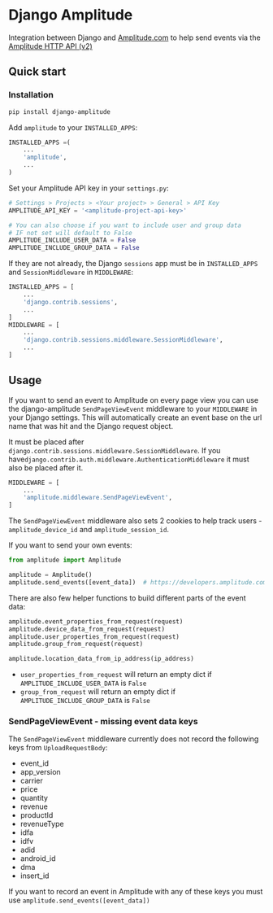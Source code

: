 # Django Amplitude

Integration between Django and [Amplitude.com](https://amplitude.com/) to help send events via the [Amplitude HTTP API (v2)](https://developers.amplitude.com/docs/http-api-v2)


## Quick start

### Installation

```bash
pip install django-amplitude
```

Add `amplitude` to your `INSTALLED_APPS`:

```python
INSTALLED_APPS =(
    ...
    'amplitude',
    ...
)
```

Set your Amplitude API key in your `settings.py`:
```python
# Settings > Projects > <Your project> > General > API Key
AMPLITUDE_API_KEY = '<amplitude-project-api-key>'

# You can also choose if you want to include user and group data
# IF not set will default to False
AMPLITUDE_INCLUDE_USER_DATA = False
AMPLITUDE_INCLUDE_GROUP_DATA = False
```

If they are not already, the Django `sessions` app must be in `INSTALLED_APPS` and `SessionMiddleware` in `MIDDLEWARE`:
```python
INSTALLED_APPS = [
    ...
    'django.contrib.sessions',
    ...
]
MIDDLEWARE = [
    ...
    'django.contrib.sessions.middleware.SessionMiddleware',
    ...
]
```


## Usage

If you want to send an event to Amplitude on every page view you can use the django-amplitude `SendPageViewEvent` middleware to your `MIDDLEWARE` in your Django settings.
This will automatically create an event base on the url name that was hit and the Django request object.

It must be placed after `django.contrib.sessions.middleware.SessionMiddleware`. If you have`django.contrib.auth.middleware.AuthenticationMiddleware` it must also be placed after it.

```python
MIDDLEWARE = [
    ...
    'amplitude.middleware.SendPageViewEvent',
]
```

The `SendPageViewEvent` middleware also sets 2 cookies to help track users -  `amplitude_device_id` and `amplitude_session_id`.


If you want to send your own events:
```python
from amplitude import Amplitude

amplitude = Amplitude()
amplitude.send_events([event_data])  # https://developers.amplitude.com/docs/http-api-v2
```

There are also few helper functions to build different parts of the event data:
```python
amplitude.event_properties_from_request(request)
amplitude.device_data_from_request(request)
amplitude.user_properties_from_request(request)
amplitude.group_from_request(request)

amplitude.location_data_from_ip_address(ip_address)
```

* `user_properties_from_request` will return an empty dict if `AMPLITUDE_INCLUDE_USER_DATA` is `False`
* `group_from_request` will return an empty dict if `AMPLITUDE_INCLUDE_GROUP_DATA` is `False`



### SendPageViewEvent - missing event data keys

The `SendPageViewEvent` middleware currently does not record the following keys from `UploadRequestBody`:

* event_id
* app_version
* carrier
* price
* quantity
* revenue
* productId
* revenueType
* idfa
* idfv
* adid
* android_id
* dma
* insert_id

If you want to record an event in Amplitude with any of these keys you must use `amplitude.send_events([event_data])`
